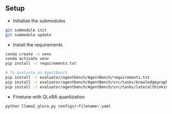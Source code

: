 ## Setup

* Initialize the submodules
```bash
git submodule init
git submodule update
```

* Install the requirements
```bash
conda create -n venv
conda activate venv
pip install -r requirements.txt

# To evaluate on AgentBench
pip install -r evaluator/agentbench/AgentBench/requirements.txt
pip install -r evaluator/agentbench/AgentBench/src/tasks/knowledgegraph/requirements.txt
pip install -r evaluator/agentbench/AgentBench/src/tasks/lateralthinkingpuzzle/requirements.txt
```

* Finetune with QLoRA quantization
```bash
python llama2_qlora.py configs/<filename>.yaml
```
